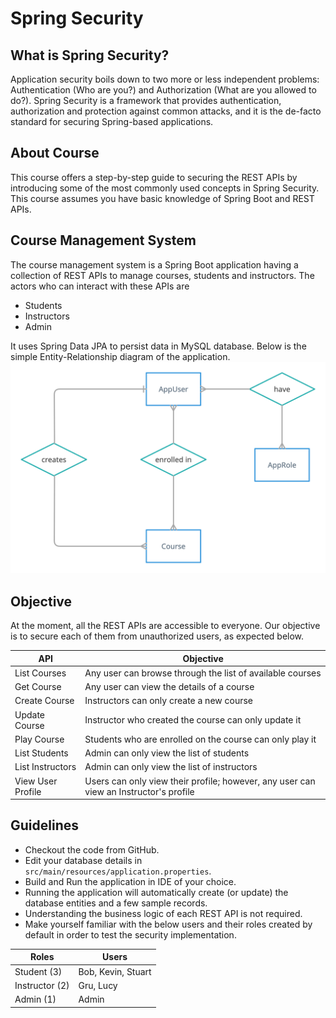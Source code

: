 
# Spring Security

## What is Spring Security?
Application security boils down to two more or less independent problems: Authentication (Who are you?) and Authorization (What are you allowed to do?). Spring Security is a framework that provides authentication, authorization and protection against common attacks, and it is the de-facto standard for securing Spring-based applications.

## About Course
This course offers a step-by-step guide to securing the REST APIs by introducing some of the most commonly used concepts in Spring Security. This course assumes you have basic knowledge of Spring Boot and REST APIs.

## Course Management System
The course management system is a Spring Boot application having a collection of REST APIs to manage courses, students and instructors. The actors who can interact with these APIs are

- Students
- Instructors
- Admin

It uses Spring Data JPA to persist data in MySQL database. Below is the simple Entity-Relationship diagram of the application.
![Entity-Relationship Diagram](./assets/ERD.png)

## Objective
At the moment, all the REST APIs are accessible to everyone. Our objective is to secure each of them from unauthorized users, as expected below.

| API | Objective |
|--|--|
| List Courses | Any user can browse through the list of available courses |
| Get Course | Any user can view the details of a course |
| Create Course | Instructors can only create a new course |
| Update Course | Instructor who created the course can only update it |
| Play Course | Students who are enrolled on the course can only play it |
| List Students | Admin can only view the list of students |
| List Instructors | Admin can only view the list of instructors |
| View User Profile | Users can only view their profile; however, any user can view an Instructor's profile |

## Guidelines

- Checkout the code from GitHub.
- Edit your database details in `src/main/resources/application.properties`.
- Build and Run the application in IDE of your choice.
- Running the application will automatically create (or update) the database entities and a few sample records.
- Understanding the business logic of each REST API is not required.
- Make yourself familiar with the below users and their roles created by default in order to test the security implementation.

| Roles | Users |
|--|--|
| Student (3) | Bob, Kevin, Stuart |
| Instructor (2) | Gru, Lucy |
| Admin (1) | Admin |

